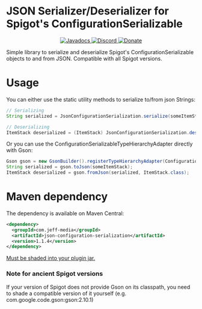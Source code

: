 # JSON Serializer/Deserializer for Spigot's ConfigurationSerializable
<!--- Buttons start -->
<p align="center">
  <a href="https://hub.jeff-media.com/javadocs/com/jeff-media/json-configuration-serialization/1.1.4">
    <img src="https://static.jeff-media.com/img/button_javadocs.png?3" alt="Javadocs">
  </a>
  <a href="https://discord.jeff-media.com/">
    <img src="https://static.jeff-media.com/img/button_discord.png?3" alt="Discord">
  </a>
  <a href="https://paypal.me/mfnalex">
    <img src="https://static.jeff-media.com/img/button_donate.png?3" alt="Donate">
  </a>
</p>
<!--- Buttons end -->

Simple library to serialize and deserialize Spigot's ConfigurationSerializable objects to and from JSON. Compatible with all Spigot versions.

# Usage
You can either use the static utility methods to serialize to/from json Strings:

```java
// Serializing
String serialized = JsonConfigurationSerialization.serialize(someItemStack);

// Deserializing
ItemStack deserialized = (ItemStack) JsonConfigurationSerialization.deserialize(serialized);
```

Or you can use the ConfigurationSerializableTypeHierarchyAdapter directly with Gson:
```java
Gson gson = new GsonBuilder().registerTypeHierarchyAdapter(ConfigurationSerializable.class, JsonConfigurationSerialization.TYPE_HIERARCHY_ADAPTER).create();
String serialized = gson.toJson(someItemStack);
ItemStack deserialized = gson.fromJson(serialized, ItemStack.class);
```

# Maven dependency
The dependency is available on Maven Central:
```xml
<dependency>
  <groupId>com.jeff-media</groupId>
  <artifactId>json-configuration-serialization</artifactId>
  <version>1.1.4</version>
</dependency>
```

[Must be shaded into your plugin jar.](https://blog.jeff-media.com/common-maven-questions/)

### Note for ancient Spigot versions
If your version of Spigot does not provide Gson on its classpath, you need to shade a compatible version of it yourself (e.g. com.google.code.gson:gson:2.10.1)